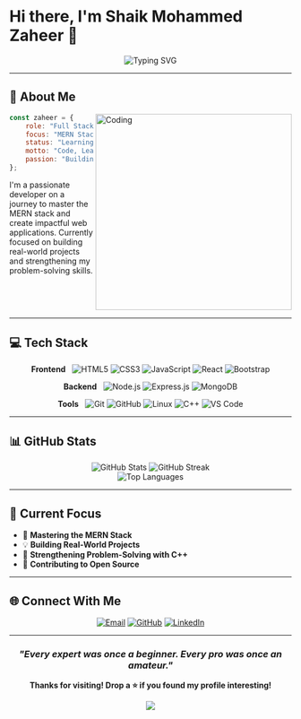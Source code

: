 # Hi there, I'm Shaik Mohammed Zaheer 👋

<div align="center">
  <img src="https://readme-typing-svg.herokuapp.com?font=Fira+Code&size=24&duration=3000&pause=1000&color=00D9FF&center=true&vCenter=true&width=500&lines=Full+Stack+Developer;MERN+Stack+Enthusiast;Problem+Solver+%26+Code+Craftsman" alt="Typing SVG" />
</div>

---

## 🎯 About Me

<img align="right" alt="Coding" width="350" src="https://user-images.githubusercontent.com/74038190/229223263-cf2e4b07-2615-4f87-9c38-e37600f8381a.gif">

```javascript
const zaheer = {
    role: "Full Stack Developer",
    focus: "MERN Stack",
    status: "Learning & Growing",
    motto: "Code, Learn, Repeat 🔄",
    passion: "Building Amazing Web Apps"
};
```

I'm a passionate developer on a journey to master the MERN stack and create impactful web applications. Currently focused on building real-world projects and strengthening my problem-solving skills.

<br clear="right"/>

---

## 💻 Tech Stack

<div align="center">

**Frontend** &nbsp; ![HTML5](https://img.shields.io/badge/HTML5-E34F26?style=flat-square&logo=html5&logoColor=white) ![CSS3](https://img.shields.io/badge/CSS3-1572B6?style=flat-square&logo=css3&logoColor=white) ![JavaScript](https://img.shields.io/badge/JavaScript-F7DF1E?style=flat-square&logo=javascript&logoColor=black) ![React](https://img.shields.io/badge/React-61DAFB?style=flat-square&logo=react&logoColor=black) ![Bootstrap](https://img.shields.io/badge/Bootstrap-7952B3?style=flat-square&logo=bootstrap&logoColor=white)

**Backend** &nbsp; ![Node.js](https://img.shields.io/badge/Node.js-339933?style=flat-square&logo=node.js&logoColor=white) ![Express.js](https://img.shields.io/badge/Express.js-000000?style=flat-square&logo=express&logoColor=white) ![MongoDB](https://img.shields.io/badge/MongoDB-47A248?style=flat-square&logo=mongodb&logoColor=white)

**Tools** &nbsp; ![Git](https://img.shields.io/badge/Git-F05032?style=flat-square&logo=git&logoColor=white) ![GitHub](https://img.shields.io/badge/GitHub-181717?style=flat-square&logo=github&logoColor=white) ![Linux](https://img.shields.io/badge/Linux-FCC624?style=flat-square&logo=linux&logoColor=black) ![C++](https://img.shields.io/badge/C++-00599C?style=flat-square&logo=cplusplus&logoColor=white) ![VS Code](https://img.shields.io/badge/VS%20Code-007ACC?style=flat-square&logo=visual-studio-code&logoColor=white)

</div>

---

## 📊 GitHub Stats

<div align="center">
  <img src="https://github-readme-stats.vercel.app/api?username=iamzaheershaik&show_icons=true&theme=tokyonight&hide_border=true&bg_color=0D1117&title_color=58A6FF&icon_color=1F6FEB&text_color=C9D1D9&border_radius=10" alt="GitHub Stats" />
  <img src="https://github-readme-streak-stats.herokuapp.com/?user=iamzaheershaik&theme=tokyonight&hide_border=true&background=0D1117&stroke=58A6FF&ring=1F6FEB&fire=FF6B6B&currStreakLabel=58A6FF&border_radius=10" alt="GitHub Streak" />
</div>

<div align="center">
  <img src="https://github-readme-stats.vercel.app/api/top-langs/?username=iamzaheershaik&layout=compact&theme=tokyonight&hide_border=true&bg_color=0D1117&title_color=58A6FF&text_color=C9D1D9&border_radius=10" alt="Top Languages" />
</div>

---

## 🎯 Current Focus

- 🚀 **Mastering the MERN Stack**
- 💡 **Building Real-World Projects**
- 🧠 **Strengthening Problem-Solving with C++**
- 🌟 **Contributing to Open Source**

---

## 🌐 Connect With Me

<div align="center">
  
[![Email](https://img.shields.io/badge/Gmail-D14836?style=for-the-badge&logo=gmail&logoColor=white)](mailto:smohammedzaheershaik0323@gmail.com)
[![GitHub](https://img.shields.io/badge/GitHub-100000?style=for-the-badge&logo=github&logoColor=white)](https://github.com/iamzaheershaik)
[![LinkedIn](https://img.shields.io/badge/LinkedIn-0077B5?style=for-the-badge&logo=linkedin&logoColor=white)](https://linkedin.com/in/iamzaheershaik)

</div>

---

<div align="center">

### *"Every expert was once a beginner. Every pro was once an amateur."*

**Thanks for visiting! Drop a ⭐ if you found my profile interesting!**

<img src="https://komarev.com/ghpvc/?username=iamzaheershaik&color=blueviolet&style=flat-square&label=Profile+Views" />

</div>
